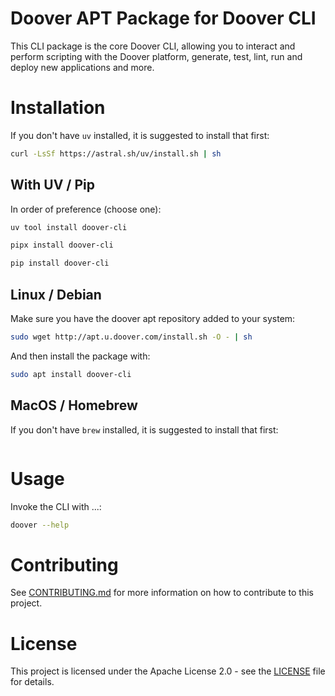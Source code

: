 # Doover APT Package for Doover CLI

This CLI package is the core Doover CLI, allowing you to interact and perform scripting with the Doover platform, 
generate, test, lint, run and deploy new applications and more.

# Installation

If you don't have `uv` installed, it is suggested to install that first:
```bash
curl -LsSf https://astral.sh/uv/install.sh | sh
```

## With UV / Pip

In order of preference (choose one):

```bash
uv tool install doover-cli
```

```bash
pipx install doover-cli
```

```bash
pip install doover-cli
```


## Linux / Debian

Make sure you have the doover apt repository added to your system:
```bash
sudo wget http://apt.u.doover.com/install.sh -O - | sh
```

And then install the package with:
```bash
sudo apt install doover-cli
```

## MacOS / Homebrew

If you don't have `brew` installed, it is suggested to install that first:
```bash
```



# Usage

Invoke the CLI with ...:
```bash
doover --help
```


# Contributing
See [CONTRIBUTING.md](CONTRIBUTING.md) for more information on how to contribute to this project.

# License
This project is licensed under the Apache License 2.0 - see the [LICENSE](LICENSE) file for details.